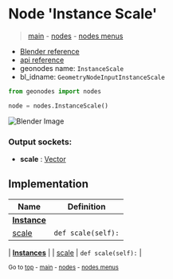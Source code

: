 # Node 'Instance Scale'

> [main](../structure.md) - [nodes](nodes.md) - [nodes menus](nodes_menus.md)

- [Blender reference](https://docs.blender.org/manual/en/latest/modeling/geometry_nodes/instances/instance_scale.html)
- [api reference](https://docs.blender.org/api/current/bpy.types.GeometryNodeInputInstanceScale.html)
- geonodes name: `InstanceScale`
- bl_idname: `GeometryNodeInputInstanceScale`

```python
from geonodes import nodes

node = nodes.InstanceScale()
```

![Blender Image](https://docs.blender.org/manual/en/latest/_images/node-types_GeometryNodeInputInstanceScale.webp)

### Output sockets:

- **scale** : [Vector](Vector.md)

## Implementation

| Name | Definition |
|------|------------|
| **[Instance](Instance.md)** |
| [scale](Instance.md#scale-property) | `def scale(self):` |

| **[Instances](Instances.md)** |
| [scale](Instances.md#scale-property) | `def scale(self):` |

<sub>Go to [top](#node-Instance-Scale) - [main](../structure.md) - [nodes](nodes.md) - [nodes menus](nodes_menus.md)</sub>

